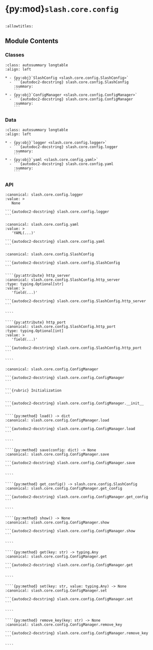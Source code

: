 # {py:mod}`slash.core.config`

```{py:module} slash.core.config
```

```{autodoc2-docstring} slash.core.config
:allowtitles:
```

## Module Contents

### Classes

````{list-table}
:class: autosummary longtable
:align: left

* - {py:obj}`SlashConfig <slash.core.config.SlashConfig>`
  - ```{autodoc2-docstring} slash.core.config.SlashConfig
    :summary:
    ```
* - {py:obj}`ConfigManager <slash.core.config.ConfigManager>`
  - ```{autodoc2-docstring} slash.core.config.ConfigManager
    :summary:
    ```
````

### Data

````{list-table}
:class: autosummary longtable
:align: left

* - {py:obj}`logger <slash.core.config.logger>`
  - ```{autodoc2-docstring} slash.core.config.logger
    :summary:
    ```
* - {py:obj}`yaml <slash.core.config.yaml>`
  - ```{autodoc2-docstring} slash.core.config.yaml
    :summary:
    ```
````

### API

````{py:data} logger
:canonical: slash.core.config.logger
:value: >
   None

```{autodoc2-docstring} slash.core.config.logger
```

````

````{py:data} yaml
:canonical: slash.core.config.yaml
:value: >
   'YAML(...)'

```{autodoc2-docstring} slash.core.config.yaml
```

````

`````{py:class} SlashConfig
:canonical: slash.core.config.SlashConfig

```{autodoc2-docstring} slash.core.config.SlashConfig
```

````{py:attribute} http_server
:canonical: slash.core.config.SlashConfig.http_server
:type: typing.Optional[str]
:value: >
   'field(...)'

```{autodoc2-docstring} slash.core.config.SlashConfig.http_server
```

````

````{py:attribute} http_port
:canonical: slash.core.config.SlashConfig.http_port
:type: typing.Optional[int]
:value: >
   'field(...)'

```{autodoc2-docstring} slash.core.config.SlashConfig.http_port
```

````

`````

`````{py:class} ConfigManager()
:canonical: slash.core.config.ConfigManager

```{autodoc2-docstring} slash.core.config.ConfigManager
```

```{rubric} Initialization
```

```{autodoc2-docstring} slash.core.config.ConfigManager.__init__
```

````{py:method} load() -> dict
:canonical: slash.core.config.ConfigManager.load

```{autodoc2-docstring} slash.core.config.ConfigManager.load
```

````

````{py:method} save(config: dict) -> None
:canonical: slash.core.config.ConfigManager.save

```{autodoc2-docstring} slash.core.config.ConfigManager.save
```

````

````{py:method} get_config() -> slash.core.config.SlashConfig
:canonical: slash.core.config.ConfigManager.get_config

```{autodoc2-docstring} slash.core.config.ConfigManager.get_config
```

````

````{py:method} show() -> None
:canonical: slash.core.config.ConfigManager.show

```{autodoc2-docstring} slash.core.config.ConfigManager.show
```

````

````{py:method} get(key: str) -> typing.Any
:canonical: slash.core.config.ConfigManager.get

```{autodoc2-docstring} slash.core.config.ConfigManager.get
```

````

````{py:method} set(key: str, value: typing.Any) -> None
:canonical: slash.core.config.ConfigManager.set

```{autodoc2-docstring} slash.core.config.ConfigManager.set
```

````

````{py:method} remove_key(key: str) -> None
:canonical: slash.core.config.ConfigManager.remove_key

```{autodoc2-docstring} slash.core.config.ConfigManager.remove_key
```

````

`````
